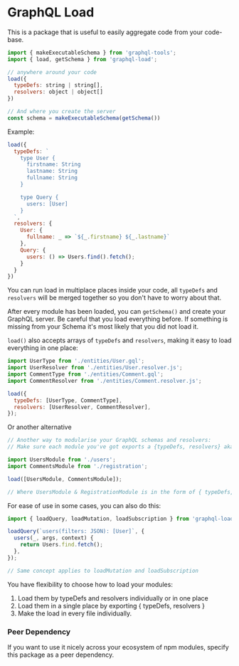 # GraphQL Load

This is a package that is useful to easily aggregate code from your code-base.

```js
import { makeExecutableSchema } from 'graphql-tools';
import { load, getSchema } from 'graphql-load';

// anywhere around your code
load({
  typeDefs: string | string[],
  resolvers: object | object[]
})

// And where you create the server
const schema = makeExecutableSchema(getSchema())
```

Example:

```js
load({
  typeDefs: `
    type User {
      firstname: String
      lastname: String
      fullname: String
    }

    type Query {
      users: [User]
    }
  `,
  resolvers: {
    User: {
      fullname: _ => `${_.firstname} ${_.lastname}`
    },
    Query: {
      users: () => Users.find().fetch();
    }
  }
})
```

You can run load in multiplace places inside your code, all `typeDefs` and `resolvers` will be merged together so you don't have to worry about that.

After every module has been loaded, you can `getSchema()` and create your GraphQL server. Be careful that you load everything before. If something is missing from your Schema it's most likely that you did not load it.

`load()` also accepts arrays of `typeDefs` and `resolvers`, making it easy to load everything in one place:

```js
import UserType from './entities/User.gql';
import UserResolver from './entities/User.resolver.js';
import CommentType from './entities/Comment.gql';
import CommentResolver from './entities/Comment.resolver.js';

load({
  typeDefs: [UserType, CommentType],
  resolvers: [UserResolver, CommentResolver],
});
```

Or another alternative

```js
// Another way to modularise your GraphQL schemas and resolvers:
// Make sure each module you've got exports a {typeDefs, resolvers} aka GraphQL Module

import UsersModule from './users';
import CommentsModule from './registration';

load([UsersModule, CommentsModule]);

// Where UsersModule & RegistrationModule is in the form of { typeDefs, resolvers }
```

For ease of use in some cases, you can also do this:

```js
import { loadQuery, loadMutation, loadSubscription } from 'graphql-load';

loadQuery(`users(filters: JSON): [User]`, {
  users(_, args, context) {
    return Users.find.fetch();
  },
});

// Same concept applies to loadMutation and loadSubscription
```

You have flexibility to choose how to load your modules:

1.  Load them by typeDefs and resolvers individually or in one place
2.  Load them in a single place by exporting { typeDefs, resolvers }
3.  Make the load in every file individually.

### Peer Dependency

If you want to use it nicely across your ecosystem of npm modules, specify this package as a peer dependency.
